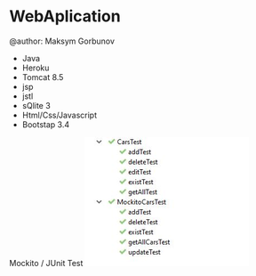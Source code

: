 # WebAplication 
@author: Maksym Gorbunov

* Java
* Heroku
* Tomcat 8.5
* jsp
* jstl
* sQlite 3
* Html/Css/Javascript
* Bootstap 3.4


Mockito / JUnit Test
![](info/test1.jpg)
  
